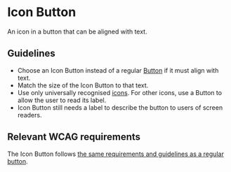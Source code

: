 <!-- @license CC0-1.0 -->

# Icon Button

An icon in a button that can be aligned with text.

## Guidelines

- Choose an Icon Button instead of a regular [Button](https://designsystem.amsterdam/?path=/docs/components-buttons-button--docs) if it must align with text.
- Match the size of the Icon Button to that text.
- Use only universally recognised [icons](http://designsystem.amsterdam/?path=/docs/brand-assets-icons--docs).
  For other icons, use a Button to allow the user to read its label.
- Icon Button still needs a label to describe the button to users of screen readers.

## Relevant WCAG requirements

The Icon Button follows [the same requirements and guidelines as a regular button](/docs/components-buttons-button--docs).
